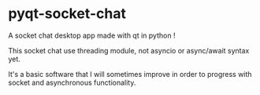 # pyqt-socket-chat

A socket chat desktop app made with qt in python !

This socket chat use threading module, not asyncio or async/await syntax yet.

It's a basic software that I will sometimes improve in order to progress with socket and asynchronous functionality.
